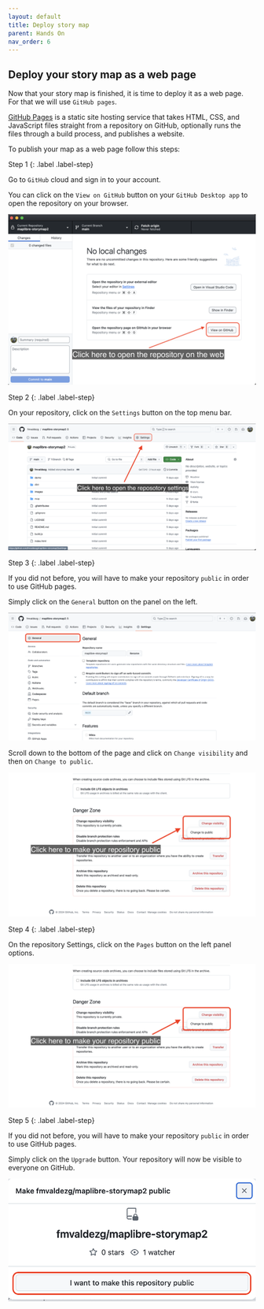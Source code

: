 ```yaml
---
layout: default
title: Deploy story map
parent: Hands On
nav_order: 6
---
```


## Deploy your story map as a web page

Now that your story map is finished, it is time to deploy it as a web page. For that we will use `GitHub pages`.

[GitHub Pages](https://docs.github.com/en/pages/getting-started-with-github-pages/about-github-pages) is a static site hosting service that takes HTML, CSS, and JavaScript files straight from a repository on GitHub, optionally runs the files through a build process, and publishes a website.

To publish your map as a web page follow this steps:

Step 1
{: .label .label-step}

Go to `GitHub` cloud and sign in to your account.

You can click on the `View on GitHub` button on your `GitHub Desktop app` to open the repository on your browser.

![Open on GitHub screenshot](../img/deploy1.png) 

Step 2
{: .label .label-step}

On your repository, click on the `Settings` button on the top menu bar.

![Open on GitHub screenshot](../img/deploy2.png)

Step 3
{: .label .label-step}

If you did not before, you will have to make your repository `public` in order to use GitHub pages.

Simply click on the `General` button on the panel on the left. 

![Open on GitHub screenshot](../img/deploy3.png)

Scroll down to the bottom of the page and click on `Change visibility` and then on `Change to public`.

![Open on GitHub screenshot](../img/deploy4.png)

Step 4
{: .label .label-step}

On the repository Settings, click on the `Pages` button on the left panel options.

![Open on GitHub screenshot](../img/deploy4.png)

Step 5
{: .label .label-step}

If you did not before, you will have to make your repository `public` in order to use GitHub pages.

Simply click on the `Upgrade` button. Your repository will now be visible to everyone on GitHub.

![Open on GitHub screenshot](../img/deploy5.png)